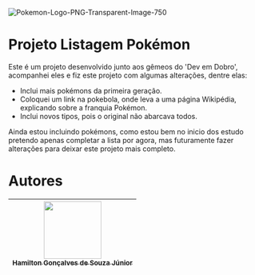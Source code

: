 ![Pokemon-Logo-PNG-Transparent-Image-750](https://github.com/Ha1000J/projeto-listagem-pokemon/assets/126678990/062ae2c4-f131-40bb-a931-f9de7291763f)
<h1>Projeto Listagem Pokémon</h1>

Este é um projeto desenvolvido junto aos gêmeos do 'Dev em Dobro', acompanhei eles e fiz este projeto com algumas alterações, dentre elas:

- Inclui mais pokémons da primeira geração.
- Coloquei um link na pokebola, onde leva a uma página Wikipédia, explicando sobre a franquia Pokémon.
- Inclui novos tipos, pois o original não abarcava todos.

Ainda estou incluindo pokémons, como estou bem no inicio dos estudo pretendo apenas completar a lista por agora, mas futuramente fazer alterações para deixar este projeto mais completo.

# Autores

| [<img src="https://avatars.githubusercontent.com/u/37356058?v=4" width=115><br><sub>Hamilton Gonçalves de Souza Júnior</sub>](https://github.com/Ha1000J) | 
| :---: | 
